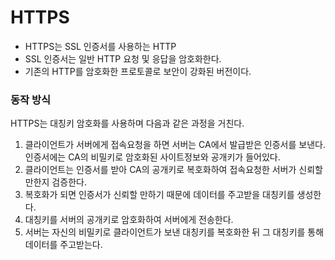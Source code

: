 # HTTPS
- HTTPS는 SSL 인증서를 사용하는 HTTP
- SSL 인증서는 일반 HTTP 요청 및 응답을 암호화한다.
- 기존의 HTTP를 암호화한 프로토콜로 보안이 강화된 버전이다. 

### 동작 방식
HTTPS는 대칭키 암호화를 사용하며 다음과 같은 과정을 거친다. 
1. 클라이언트가 서버에게 접속요청을 하면 서버는 CA에서 발급받은 인증서를 보낸다. 인증서에는 CA의 비밀키로 암호화된 사이트정보와 공개키가 들어있다.
2. 클라이언트는 인증서를 받아 CA의 공개키로 복호화하여 접속요청한 서버가 신뢰할만한지 검증한다.
3. 복호화가 되면 인증서가 신뢰할 만하기 때문에 데이터를 주고받을 대칭키를 생성한다.
4. 대칭키를 서버의 공개키로 암호화하여 서버에게 전송한다.
5. 서버는 자신의 비밀키로 클라이언트가 보낸 대칭키를 복호화한 뒤 그 대칭키를 통해 데이터를 주고받는다.
